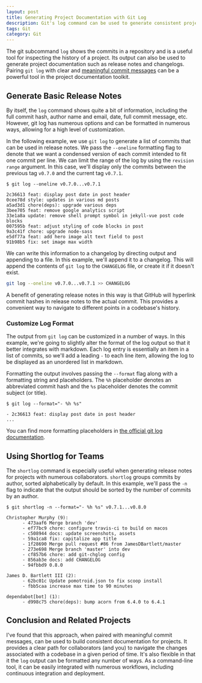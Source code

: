 ```yaml
---
layout: post
title: Generating Project Documentation with Git Log
description: Git's log command can be used to generate consistent project documentation, such as release notes and changelogs.
tags: Git
category: Git
---
```


The git subcommand `log` shows the commits in a repository and is a useful tool for inspecting the history of a project. Its output can also be used to generate project documentation such as release notes and changelogs. Pairing `git log` with clear and [meaningful commit messages](/article/semantic-git-commits/) can be a powerful tool in the project documentation toolkit.

## Generate Basic Release Notes

By itself, the `log` command shows quite a bit of information, including the full commit hash, author name and email, date, full commit message, etc. However, git log has numerous options and can be formatted in numerous ways, allowing for a high level of customization.

In the following example, we use `git log` to generate a list of commits that can be used in release notes. We pass the `--oneline` formatting flag to denote that we want a condensed version of each commit intended to fit one commit per line. We can limit the range of the log by using the `revision range` argument. In this case, we'll display only the commits between the previous tag `v0.7.0` and the current tag `v0.7.1`.

```git
$ git log --oneline v0.7.0...v0.7.1

2c36613 feat: display post date in post header
0cee78d style: updates in various md posts
a5ad3d1 chore(deps): upgrade various deps
3bee705 feat: remove google analytics script
33e1a8a update: remove shell prompt symbol in jekyll-vue post code blocks
007595b feat: adjust styling of code blocks in post
9a3c41f chore: upgrade node-sass
e5df77a feat: add hero image alt text field to post
91b98b5 fix: set image max width
```

We can write this information to a changelog by directing output and appending to a file. In this example, we'll append it to a changelog. This will append the contents of `git log` to the `CHANGELOG` file, or create it if it doesn't exist.

```bash
git log --oneline v0.7.0...v0.7.1 >> CHANGELOG
```

A benefit of generating release notes in this way is that GitHub will hyperlink commit hashes in release notes to the actual commit. This provides a convenient way to navigate to different points in a codebase's history.

### Customize Log Format

The output from `git log` can be customized in a number of ways. In this example, we're going to slightly alter the format of the log output so that it better integrates with markdown. Each log entry is essentially an item in a list of commits, so we'll add a leading `-` to each line item, allowing the log to be displayed as an unordered list in markdown.

Formatting the output involves passing the `--format` flag along with a formatting string and placeholders. The `%h` placeholder denotes an abbreviated commit hash and the `%s` placeholder denotes the commit subject (or title).

```git
$ git log --format="- %h %s"

- 2c36613 feat: display post date in post header
...
```

You can find more formatting placeholders in [the official git log documentation](https://www.git-scm.com/docs/git-log).

## Using Shortlog for Teams

The `shortlog` command is especially useful when generating release notes for projects with numerous collaborators. `shortlog` groups commits by author, sorted alphabetically by default. In this example, we'll pass the `-n` flag to indicate that the output should be sorted by the number of commits by an author.

```git
$ git shortlog -n --format="- %h %s" v0.7.1...v0.8.0

Christopher Murphy (9):
      - 473aaf6 Merge branch 'dev'
      - ef77bc9 chore: configure travis-ci to build on macos
      - c508944 docs: update screenshots, assets
      - 59a1ca8 fix: capitalize app title
      - 1f28690 Merge pull request #86 from JamesDBartlett/master
      - 273e698 Merge branch 'master' into dev
      - cf857b6 chore: add git-chglog config
      - 856ab3e docs: add CHANGELOG
      - 94fbbd9 0.8.0

James D. Bartlett III (2):
      - 62bc01c Update pomotroid.json to fix scoop install
      - fbb5caa increase max time to 90 minutes

dependabot[bot] (1):
      - d998c75 chore(deps): bump acorn from 6.4.0 to 6.4.1
```

## Conclusion and Related Projects

I've found that this approach, when paired with meaningful commit messages, can be used to build consistent documentation for projects. It provides a clear path for collaborators (and you) to navigate the changes associated with a codebase in a given period of time. It's also flexible in that it the `log` output can be formatted any number of ways. As a command-line tool, it can be easily integrated with numerous workflows, including continuous integration and deployment.
